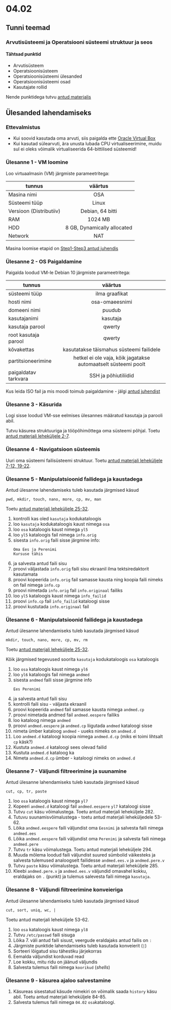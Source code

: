 # 04.02
## Tunni teemad
### Arvutisüsteemi ja Operatsiooni süsteemi struktuur ja seos
#### Tähtsad punktid
* Arvutisüsteem
* Operatsioonisüsteem
* Operatsioonisüsteemi ülesanded
* Operatsioonisüsteemi osad
* Kasutajate rollid

Nende punktidega tutvu [antud materjalis](http://enos.itcollege.ee/~kloodus/osadmin/Loeng2015/loeng01%20-%20OS%20sissejuhatus.pdf)

## Ülesanded lahendamiseks
### Ettevalmistus
* Kui soovid kasutada oma arvuti, siis paigalda ette [Oracle Virtual Box](https://www.virtualbox.org/)
* Kui kasutad sülearvuti, ära unusta lubada CPU virtualiseerimine, muidu sul ei oleks võimalik virtualiseerida 64-bittilised süsteemid!

### Ülesanne 1 - VM loomine
Loo virtuaalmasin (VM) järgmiste parameetritega:

| tunnus | väärtus | 
| ------------- |:------------------:|
| Masina nimi |  OSA |
| Süsteemi tüüp|  Linux|
| Versioon (Distributiiv) |  Debian, 64 bitti  |
| RAM | 1024 MB | 
| HDD | 8 GB, Dynamically allocated | 
| Network | NAT | 

Masina loomise etapid on [Step1-Step3 antud juhendis](http://www.brianlinkletter.com/installing-debian-linux-in-a-virtualbox-virtual-machine/) 

### Ülesanne 2 - OS Paigaldamine
Paigalda loodud VM-le Debian 10 järgmiste parameetritega:

| tunnus | väärtus | 
| ------------- |:------------------:|
| süsteemi tüüp |ilma graafikat |
| hosti nimi |  osa-omaeesnimi|
| domeeni nimi |  puudub |
| kasutajanimi|  kasutaja|
| kasutaja parool |  qwerty |
| root kasutaja parool | qwerty | 
| kõvakettas |kasutatakse täismahus süsteemi failidele| 
| partitsioneerimine | hetkel ei ole vaja, kõik jagatakse automaatselt süsteemi poolt | 
| paigaldatav tarkvara | SSH ja põhiutiliidid | 

Kus leida ISO fail ja mis moodi toimub paigaldamine - jälgi [antud juhendist](https://www.howtoforge.com/tutorial/debian-minimal-server/)

### Ülesanne 3 - Käsurida
Logi sisse loodud VM-sse eelmises ülesannes määratud kasutaja ja parooli abil.

Tutvu käsurea struktuuriga ja tööpõhimõttega oma süsteemi põhjal. Toetu [antud materjali leheküljele 2-7](https://drive.google.com/file/d/1l1UDSeOPP4GxEyRYEzLorM8NyskDo3ig/view?usp=sharing).

### Ülesanne 4 - Navigatsioon süsteemis
Uuri oma süsteemi failisüsteemi struktuur. Toetu [antud materjali leheküljele 7-12, 19-22](https://drive.google.com/file/d/1l1UDSeOPP4GxEyRYEzLorM8NyskDo3ig/view?usp=sharing).

### Ülesanne 5 - Manipulatsioonid failidega ja kaustadega
Antud ülesanne lahendamiseks tuleb kasutada järgmised käsud
```
pwd, mkdir, touch, nano, more, cp, mv, man
```

Toetu [antud materjali leheküljele 25-32](https://drive.google.com/file/d/1l1UDSeOPP4GxEyRYEzLorM8NyskDo3ig/view?usp=sharing).

1) kontrolli kas oled `kasutaja` kodukataloogis
2) loo `kasutaja` kodukataloogis kaust nimega `osa`
3) loo `osa` kataloogis kaust nimega `yl5`
4) loo `yl5` kataloogis fail nimega `info.orig`
5) sisesta `info.orig` faili sisse järgmine info:
    ```
    Oma Ees ja Perenimi
    Kursuse tähis
    ```
6) ja salvesta antud faili sisu
7) proovi väljastada `info.orig` faili sisu ekraanil ilma tektsiredaktorit
kasutamata
8) proovi kopeerida `info.orig` fail samasse kausta ning koopia faili nimeks on fail nimega `info.cp`
9) proovi nimetada `info.orig` fail `info.originaal` failiks
10) loo `yl5` kataloogis kaust nimega `info_failid`
11) proovi `info.cp` fail `info_failid` kataloogi sisse
12) proovi kustutada `info.originaal` fail

### Ülesanne 6 - Manipulatsioonid failidega ja kaustadega
Antud ülesanne lahendamiseks tuleb kasutada järgmised käsud
```
mkdir, touch, nano, more, cp, mv, rm
```

Toetu [antud materjali leheküljele 25-32](https://drive.google.com/file/d/1l1UDSeOPP4GxEyRYEzLorM8NyskDo3ig/view?usp=sharing).

Kõik järgmised tegevused soorita `kasutaja` kodukataloogis `osa` kataloogis
1) loo `osa` kataloogis kaust nimega `yl6`
2) loo `yl6` kataloogis fail nimega `andmed`
3) sisesta `andmed` faili sisse järgmine info
    ```
    Ees Perenimi
   ```
4) ja salvesta antud faili sisu
5) kontrolli faili sisu - väljasta ekraanil
6) proovi kopeerida `andmed` fail samasse kausta nimega `andmed.cp`
7) proovi nimetada andmed fail `andmed.eespere` failiks
8) loo kataloog nimega `andmed`
9) proovi `andmed.eespere` ja `andmed.cp` liigutada `andmed` kataloogi sisse
10) nimeta ümber kataloog `andmed` - uueks nimeks on `andmed.d`
11) Loo `andmed.d` kataloogi koopia nimega `andmed.d.cp` (miks ei toimi lihtsalt `cp` käsk?)
12) Kustuta `andmed.d` kataloogi sees olevad failid
13) Kustuta `andmed.d` kataloog ka
14) Nimeta `andmed.d.cp` ümber - kataloogi nimeks on `andmed.d`

### Ülesanne 7 - Väljundi filtreerimine ja suunamine
Antud ülesanne lahendamiseks tuleb kasutada järgmised käsud
```
cut, cp, tr, paste
```
1) loo `osa` kataloogis kaust nimega `yl7`
2) Kopeeri `andmed.d` kataloogi fail `andmed.eespere` `yl7` kataloogi sisse
3) Tutvu `cut` käsu võimalustega. Toetu antud materjali leheküljele 282. 
4) Tutuvu suunamisvõimalustega - toetu antud materjali leheküljedele 53-62.
5) Lõika `andmed.eespere` faili väljundist oma `Eesnimi` ja salvesta faili nimega `andmed.ees`
6) Lõika `andmed.eespere` faili väljundist oma `Perenimi` ja salvesta faili nimega `andmed.pere`
7) Tutvu `tr` käsu võimalustega. Toetu antud materjali leheküljele 294.
8) Muuda mõlema loodud faili väljundist suured sümbolid väikesteks ja salvesta tulemused analoogselt failidesse `andmed.ees.v` ja `andmed.pere.v`
9) Tutvu `paste` käsu võimalustega. Toetu antud materjali leheküljele 285.
10) Kleebi `andmed.pere.v` ja `andmed.ees.v` väljundid omavahel kokku, eraldajaks on `.` (punkt) ja tulemus salevesta faili nimega `kasutaja`.

### Ülesanne 8 - Väljundi filtreerimine konveieriga
Antud ülesanne lahendamiseks tuleb kasutada järgmised käsud
```
cut, sort, uniq, wc, |
```

Toetu antud materjali leheküljele 53-62.

1) loo `osa` kataloogis kaust nimega `yl8`
2) Tutvu `/etc/passwd` faili sisuga
3) Lõika 7. väli antud faili sisust, veergude eraldajaks antud failis on `:`
5) Järgmiste punktide lahendamiseks tuleb kasutada konveierit (`|`) 
6) Sorteeri lõigatud sisu tähestiku järjekorras
7) Eemalda väljundist korduvad read
8) Loe kokku, mitu ridu on jäänud väljundis
9) Salvesta tulemus faili nimega `koorikud` (<i>shells</i>)

### Ülesanne 9 - käsurea ajaloo salvestamine
1) Käsureas sisestatud käsude nimekiri on võimalik saada `history` käsu abil. Toetu antud materjali leheküljele 84-85.
2) Salvesta tulemus faili nimega `04.02` `osa`kataloogi.

